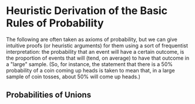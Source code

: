 # Heuristic Derivation of the Basic Rules of Probability
The following are often taken as axioms of probability, but we can give intuitive proofs (or heuristic arguments) for them using a sort of frequentist interpretation: the probability that an event will have a certain outcome, is the proportion of events that will (tend, on average) to have that outcome in a "large" sample. (So, for instance, the statement that there is a 50% probability of a coin coming up heads is taken to mean that, in a large sample of coin tosses, about 50% will come up heads.)
## Probabilities of Unions
